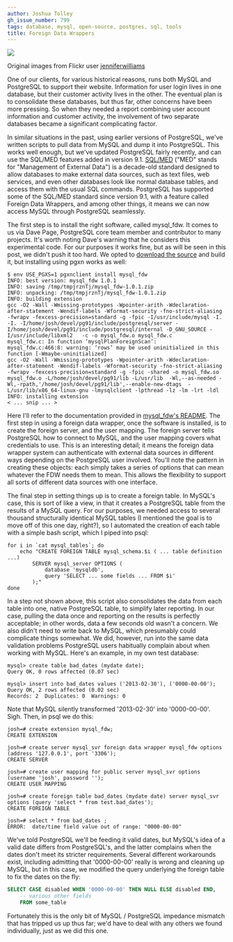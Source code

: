 ```yaml
---
author: Joshua Tolley
gh_issue_number: 799
tags: database, mysql, open-source, postgres, sql, tools
title: Foreign Data Wrappers
---
```




<a href="/blog/2013/05/13/foreign-data-wrappers/image-0-big.png" imageanchor="1"><img border="0" src="/blog/2013/05/13/foreign-data-wrappers/image-0.png"/></a>

Original images from Flickr user [jenniferwilliams](http://www.flickr.com/photos/jenniferwilliams/)

One of our clients, for various historical reasons, runs both MySQL and PostgreSQL to support their website.  Information for user login lives in one database, but their customer activity lives in the other. The eventual plan is to consolidate these databases, but thus far, other concerns have been more pressing. So when they needed a report combining user account information and customer activity, the involvement of two separate databases became a significant complicating factor.

In similar situations in the past, using earlier versions of PostgreSQL, we've written scripts to pull data from MySQL and dump it into PostgreSQL. This works well enough, but we've updated PostgreSQL fairly recently, and can use the SQL/MED features added in version 9.1. [SQL/MED](http://wiki.postgresql.org/wiki/Foreign_data_wrappers) ("MED" stands for "Management of External Data") is a decade-old standard designed to allow databases to make external data sources, such as text files, web services, and even other databases look like normal database tables, and access them with the usual SQL commands. PostgreSQL has supported some of the SQL/MED standard since version 9.1, with a feature called Foreign Data Wrappers, and among other things, it means we can now access MySQL through PostgreSQL seamlessly.

The first step is to install the right software, called mysql_fdw. It comes to us via Dave Page, PostgreSQL core team member and contributor to many projects.  It's worth noting Dave's warning that he considers this experimental code. For our purposes it works fine, but as will be seen in this post, we didn't push it too hard. We opted to [download the source](https://github.com/dpage/mysql_fdw) and build it, but installing using pgxn works as well:

```nohighlight
$ env USE_PGXS=1 pgxnclient install mysql_fdw
INFO: best version: mysql_fdw 1.0.1
INFO: saving /tmp/tmpjrznTj/mysql_fdw-1.0.1.zip
INFO: unpacking: /tmp/tmpjrznTj/mysql_fdw-1.0.1.zip
INFO: building extension
gcc -O2 -Wall -Wmissing-prototypes -Wpointer-arith -Wdeclaration-after-statement -Wendif-labels -Wformat-security -fno-strict-aliasing -fwrapv -fexcess-precision=standard -g -fpic -I/usr/include/mysql -I. -I. -I/home/josh/devel/pg91/include/postgresql/server -I/home/josh/devel/pg91/include/postgresql/internal -D_GNU_SOURCE -I/usr/include/libxml2   -c -o mysql_fdw.o mysql_fdw.c
mysql_fdw.c: In function ‘mysqlPlanForeignScan’:
mysql_fdw.c:466:8: warning: ‘rows’ may be used uninitialized in this function [-Wmaybe-uninitialized]
gcc -O2 -Wall -Wmissing-prototypes -Wpointer-arith -Wdeclaration-after-statement -Wendif-labels -Wformat-security -fno-strict-aliasing -fwrapv -fexcess-precision=standard -g -fpic -shared -o mysql_fdw.so mysql_fdw.o -L/home/josh/devel/pg91/lib -L/usr/lib  -Wl,--as-needed -Wl,-rpath,'/home/josh/devel/pg91/lib',--enable-new-dtags  -L/usr/lib/x86_64-linux-gnu -lmysqlclient -lpthread -lz -lm -lrt -ldl
INFO: installing extension
< ... snip ... >
```

Here I'll refer to the documentation provided in [mysql_fdw's README](https://github.com/dpage/mysql_fdw/blob/master/README). The first step in using a foreign data wrapper, once the software is installed, is to create the foreign server, and the user mapping. The foreign server tells PostgreSQL how to connect to MySQL, and the user mapping covers what credentials to use. This is an interesting detail; it means the foreign data wrapper system can authenticate with external data sources in different ways depending on the PostgreSQL user involved. You'll note the pattern in creating these objects: each simply takes a series of options that can mean whatever the FDW needs them to mean. This allows the flexibility to support all sorts of different data sources with one interface.

The final step in setting things up is to create a foreign table. In MySQL's case, this is sort of like a view, in that it creates a PostgreSQL table from the results of a MySQL query. For our purposes, we needed access to several thousand structurally identical MySQL tables (I mentioned the goal is to move off of this one day, right?), so I automated the creation of each table with a simple bash script, which I piped into psql:

```nohighlight
for i in `cat mysql_tables`; do
    echo "CREATE FOREIGN TABLE mysql_schema.$i ( ... table definition ...)
        SERVER mysql_server OPTIONS (
            database 'mysqldb',
            query 'SELECT ... some fields ... FROM $i'
        );"
done
```

In a step not shown above, this script also consolidates the data from each table into one, native PostgreSQL table, to simplify later reporting. In our case, pulling the data once and reporting on the results is perfectly acceptable; in other words, data a few seconds old wasn't a concern. We also didn't need to write back to MySQL, which presumably could complicate things somewhat. We did, however, run into the same data validation problems PostgreSQL users habitually complain about when working with MySQL. Here's an example, in my own test database:

```nohighlight
mysql> create table bad_dates (mydate date);
Query OK, 0 rows affected (0.07 sec)

mysql> insert into bad_dates values ('2013-02-30'), ('0000-00-00');
Query OK, 2 rows affected (0.02 sec)
Records: 2  Duplicates: 0  Warnings: 0
```

Note that MySQL silently transformed '2013-02-30' into '0000-00-00'. Sigh. Then, in psql we do this:

```nohighlight
josh=# create extension mysql_fdw;
CREATE EXTENSION

josh=# create server mysql_svr foreign data wrapper mysql_fdw options (address '127.0.0.1', port '3306');
CREATE SERVER

josh=# create user mapping for public server mysql_svr options (username 'josh', password '');
CREATE USER MAPPING

josh=# create foreign table bad_dates (mydate date) server mysql_svr options (query 'select * from test.bad_dates');
CREATE FOREIGN TABLE

josh=# select * from bad_dates ;
ERROR:  date/time field value out of range: "0000-00-00"
```

We've told PostgreSQL we'll be feeding it valid dates, but MySQL's idea of a valid date differs from PostgreSQL's, and the latter complains when the dates don't meet its stricter requirements. Several different workarounds exist, including admitting that '0000-00-00' really is wrong and cleaning up MySQL, but in this case, we modified the query underlying the foreign table to fix the dates on the fly:

```sql
SELECT CASE disabled WHEN '0000-00-00' THEN NULL ELSE disabled END,
    -- various other fields
    FROM some_table
```

Fortunately this is the only bit of MySQL / PostgreSQL impedance mismatch that has tripped us up thus far; we'd have to deal with any others we found individually, just as we did this one.


